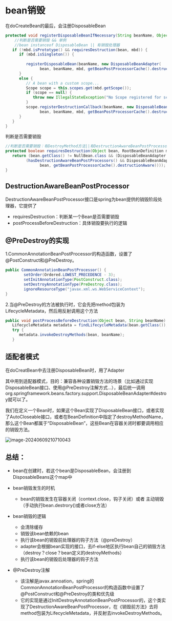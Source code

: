 # bean销毁

在doCreateBean的最后，会注册DisposableBean

```java
protected void registerDisposableBeanIfNecessary(String beanName, Object bean, RootBeanDefinition mbd) {
    //判断是否需要销毁 && 单例
    //bean instanceof DisposableBean || 有销毁处理器
   if (!mbd.isPrototype() && requiresDestruction(bean, mbd)) {
      if (mbd.isSingleton()) {
       
         registerDisposableBean(beanName, new DisposableBeanAdapter(
               bean, beanName, mbd, getBeanPostProcessorCache().destructionAware, acc));
      }
      else {
         // A bean with a custom scope...
         Scope scope = this.scopes.get(mbd.getScope());
         if (scope == null) {
            throw new IllegalStateException("No Scope registered for scope name '" + mbd.getScope() + "'");
         }
         scope.registerDestructionCallback(beanName, new DisposableBeanAdapter(
               bean, beanName, mbd, getBeanPostProcessorCache().destructionAware, acc));
      }
   }
}
```

判断是否需要销毁

```java
//判断是否需要销毁：有DestroyMethod方法||有DestructionAwareBeanPostProcessor
protected boolean requiresDestruction(Object bean, RootBeanDefinition mbd) {
   return (bean.getClass() != NullBean.class && (DisposableBeanAdapter.hasDestroyMethod(bean, mbd) ||
         (hasDestructionAwareBeanPostProcessors() && DisposableBeanAdapter.hasApplicableProcessors(
               bean, getBeanPostProcessorCache().destructionAware))));
}
```

## DestructionAwareBeanPostProcessor

DestructionAwareBeanPostProcessor接口是spring为bean提供的销毁阶段处理器，它提供了

- requiresDestruction：判断某一个Bean是否需要销毁
- postProcessBeforeDestruction：具体销毁要执行的逻辑

## @PreDestroy的实现

1.CommonAnnotationBeanPostProcessor的构造函数，设置了@PostConstruct和@PreDestroy。

```java
public CommonAnnotationBeanPostProcessor() {
        setOrder(Ordered.LOWEST_PRECEDENCE - 3);
        setInitAnnotationType(PostConstruct.class);
        setDestroyAnnotationType(PreDestroy.class);
        ignoreResourceType("javax.xml.ws.WebServiceContext");
}
```

2.当@PreDestroy的方法被执行时，它会先把method包装为LifecycleMetadata，然后用反射调用这个方法

```java
public void postProcessBeforeDestruction(Object bean, String beanName) throws BeansException {
   LifecycleMetadata metadata = findLifecycleMetadata(bean.getClass());
   try {
      metadata.invokeDestroyMethods(bean, beanName);
   }
```



## 适配者模式

在doCreatBean中去注册DisposableBean时，用了Adapter

其中用到适配器模式，目的：兼容各种设置销毁方法的场景（比如通过实现DisposableBean接口、使用@PreDestroy注解方式…），最后统一调用org.springframework.beans.factory.support.DisposableBeanAdapter#destroy就可以了。


我们在定义一个Bean时，如果这个Bean实现了DisposableBean接口，或者实现了AutoCloseable接口，或者在BeanDefinition中指定了destroyMethodName，那么这个Bean都属于“DisposableBean”，这些Bean在容器关闭时都要调用相应的销毁方法。


![image-20240609210710043](D:\picGo\images\image-20240609210710043.png)

## 总结：

- bean在创建时，若这个bean是DisposableBean，会注册到DisposableBeans这个map中
- bean销毁发生的时机
  - bean的销毁发生在容器关闭（context.close，钩子关闭）或者 主动销毁 （手动执行bean.destrory()或者close方法）
- bean销毁的逻辑
  - 会清除缓存
  - 销毁该bean依赖的bean
  - 执行该bean的销毁前处理器的钩子方法（@preDestroy）
  - adapter会根据bean实现的接口，去if-else地区执行bean自己的销毁方法（destroy？close？bean定义的destroyMethods）
  - 执行该bean的销毁后处理器的钩子方法

- @PreDestroy注解
  - 该注解是javax.annoation，spring的CommonAnnotationBeanPostProcessor的构造函数中设置了@PostConstruct和@PreDestroy的类和优先级
  - 它的实现是通过InitDestroyAnnotationBeanPostProcessor的，这个类实现了DestructionAwareBeanPostProcessor，在《销毁前方法》去将method包装为LifecycleMetadata，并反射去invokeDestroyMethods。